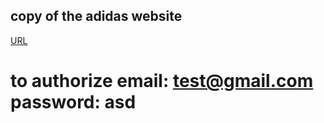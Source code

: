 ## copy of the adidas website <br>
[URL](https://abibas-next-js.vercel.app/) <br>
# to authorize email: test@gmail.com password: asd
